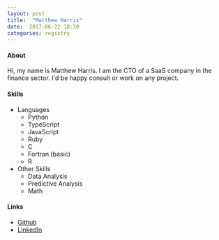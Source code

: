 ```yaml
---
layout: post
title:  "Matthew Harris"
date:  2017-06-22 18:30
categories: registry
---
```


#### About

Hi, my name is Matthew Harris.  I am the CTO of a SaaS company in the finance sector.  I'd be happy consult or work on any project.

#### Skills
* Languages
    * Python
    * TypeScript
    * JavaScript
    * Ruby
    * C
    * Fortran (basic)
    * R
* Other Skills
    * Data Analysis
    * Predictive Analysis
    * Math

#### Links

- [Github](https://github.com/deidyomega)
- [LinkedIn](https://www.linkedin.com/in/matthewarmonharris/)
